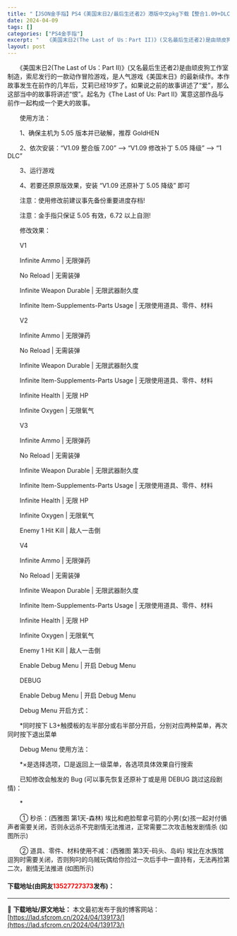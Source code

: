 ```yaml
---
title: "【JSON金手指】PS4《美国末日2/最后生还者2》港版中文pkg下载【整合1.09+DLC+PKG金手指】"
date: 2024-04-09
tags: []
categories: ["PS4金手指"]
excerpt: "　　《美国末日2(The Last of Us：Part II)》(又名最后生还者2)是由顽皮狗工作室制造，索尼发行的一款动作冒险游戏，是人气游戏《美国末日》的最新续作。本作故事发生在前作的几年后，艾莉已经19岁了。如果说之前的故事讲述了&ldquo;爱&rdquo;，那么这部当中的故事将讲述&amp;ld&hellip;"
layout: post
---
```


 <p>　　《美国末日2(The Last of Us：Part II)》(又名最后生还者2)是由顽皮狗工作室制造，索尼发行的一款动作冒险游戏，是人气游戏《美国末日》的最新续作。本作故事发生在前作的几年后，艾莉已经19岁了。如果说之前的故事讲述了&ldquo;爱&rdquo;，那么这部当中的故事将讲述&ldquo;恨&rdquo;。起名为《The Last of Us: Part II》寓意这部作品与前作一起构成一个更大的故事。</p> <p>　　使用方法：</p> <p>　　1、确保主机为 5.05 版本并已破解，推荐 GoldHEN</p> <p>　　2、依次安装：&ldquo;V1.09 整合版 7.00&rdquo; --&gt; &ldquo;V1.09 修改补丁 5.05 降级&rdquo; --&gt; &ldquo;1 DLC&rdquo;</p> <p>　　3、运行游戏</p> <p>　　4、若要还原原版效果，安装 &ldquo;V1.09 还原补丁 5.05 降级&rdquo; 即可</p> <p>　　注意：使用修改前建议事先备份重要进度存档!</p> <p>　　注意：金手指只保证 5.05 有效，6.72 以上自测!</p> <p>　　修改效果：</p> <p>　　V1</p> <p>　　Infinite Ammo | 无限弹药</p> <p>　　No Reload | 无需装弹</p> <p>　　Infinite Weapon Durable | 无限武器耐久度</p> <p>　　Infinite Item-Supplements-Parts Usage | 无限使用道具、零件、材料</p> <p>　　V2</p> <p>　　Infinite Ammo | 无限弹药</p> <p>　　No Reload | 无需装弹</p> <p>　　Infinite Weapon Durable | 无限武器耐久度</p> <p>　　Infinite Item-Supplements-Parts Usage | 无限使用道具、零件、材料</p> <p>　　Infinite Health | 无限 HP</p> <p>　　Infinite Oxygen | 无限氧气</p> <p>　　V3</p> <p>　　Infinite Ammo | 无限弹药</p> <p>　　No Reload | 无需装弹</p> <p>　　Infinite Weapon Durable | 无限武器耐久度</p> <p>　　Infinite Item-Supplements-Parts Usage | 无限使用道具、零件、材料</p> <p>　　Infinite Health | 无限 HP</p> <p>　　Infinite Oxygen | 无限氧气</p> <p>　　Enemy 1 Hit Kill | 敌人一击倒</p> <p>　　V4</p> <p>　　Infinite Ammo | 无限弹药</p> <p>　　No Reload | 无需装弹</p> <p>　　Infinite Weapon Durable | 无限武器耐久度</p> <p>　　Infinite Item-Supplements-Parts Usage | 无限使用道具、零件、材料</p> <p>　　Infinite Health | 无限 HP</p> <p>　　Infinite Oxygen | 无限氧气</p> <p>　　Enemy 1 Hit Kill | 敌人一击倒</p> <p>　　Enable Debug Menu | 开启 Debug Menu</p> <p>　　DEBUG</p> <p>　　Enable Debug Menu | 开启 Debug Menu</p> <p>　　Debug Menu 开启方式：</p> <p>　　*同时按下 L3+触摸板的左半部分或右半部分开启，分别对应两种菜单，再次同时按下退出菜单</p> <p>　　Debug Menu 使用方法：</p> <p>　　*&times;是选择选项，□是返回上一级菜单，各选项具体效果自行搜索</p> <p>　　已知修改会触发的 Bug (可以事先恢复还原补丁或是用 DEBUG 跳过这段剧情)：</p> <p>　　*</p> <p>　　① 秒杀：(西雅图 第1天-森林) 埃比和疤脸帮拿弓箭的小男(女)孩一起对付循声者需要关闭，否则永远杀不完剧情无法推进，正常需要二次攻击触发剧情杀 (如图所示)</p> <p>　　② 道具、零件、材料使用不减：(西雅图 第3天-码头、岛屿) 埃比在水族馆逗狗时需要关闭，否则狗叼的乌贼玩偶给你捡过一次后手中一直持有，无法再捡第二次，剧情无法推进 (如图所示)</p> <p><h4>下载地址(由网友<font color="red">13527727373</font>发布)：</h4></p> 

---
📖 **下载地址/原文地址：** 本文最初发布于我的博客网站：[https://lad.sfcrom.cn/2024/04/139173/](https://lad.sfcrom.cn/2024/04/139173/)
